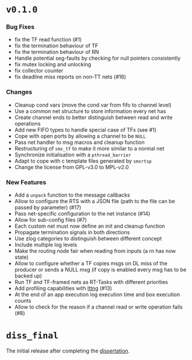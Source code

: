 # `v0.1.0`

### Bug Fixes
 - fix the TF read function (#1)
 - fix the termination behaviour of TF
 - fix the termination behaviour of RN
 - Handle potential seg-faults by checking for null pointers consistently
 - fix mutex locking and unlocking
 - fix collector counter
 - fix deadline miss reports on non-TT nets (#16)

### Changes
 - Cleanup cond vars (move the cond var from fifo to channel level)
 - Use a common net structure to store information every net has
 - Create channel ends to better distinguish between read and write operations
 - Add new FIFO types to handle special case of TFs (see #1)
 - Cope with open ports by allowing a channel to be `NULL`
 - Pass net handler to msg macros and cleanup function
 - Restructuring of `smx_tf` to make it more similar to a normal net
 - Synchronize initialisation with a `pthread_barrier`
 - Adapt to cope with c template files generated by `smxrtsp`
 - Change the license from GPL-v3.0 to MPL-v2.0

### New Features
 - Add a `unpack` function to the message callbacks
 - Allow to configure the RTS with a JSON file (path to the file can be passed
   by parameter) (#17)
 - Pass net-specific configuration to the net instance (#14)
 - Allow for sub-config files (#7)
 - Each custom net must now define an init and cleanup function
 - Propagate termination signals in both directions
 - Use zlog categories to distinguish between different concept
 - Include multiple log levels
 - Make the routing node fair when reading from inputs (a rn has now state)
 - Allow to configure whether a TF copies msgs on DL miss of the producer or
   sends a NULL msg (if copy is enabled every msg has to be backed up)
 - Run TF and TF-framed nets as RT-Tasks with different priorities
 - Add profiling capabilities with [lttng](https://lttng.org/) (#13)
 - At the end of an app execution log execution time and box execution counts
 - Allow to check for the reason if a channel read or write operation fails (#8)

# `diss_final`

The initial release after completing the [dissertation](https://uhra.herts.ac.uk/handle/2299/21094).
